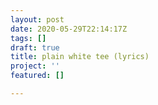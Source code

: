 ```yaml
---
layout: post
date: 2020-05-29T22:14:17Z
tags: []
draft: true
title: plain white tee (lyrics)
project: ''
featured: []

---
```

